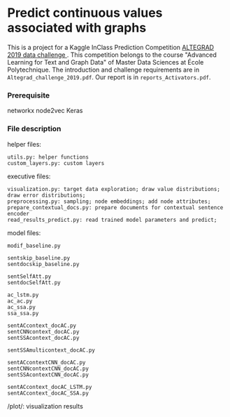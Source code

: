 # Predict continuous values associated with graphs

This is a project for a Kaggle InClass Prediction Competition [ALTEGRAD 2019 data challenge
](https://www.kaggle.com/c/altegrad-19). This competition belongs to the course "Advanced Learning for Text and Graph Data" of Master Data Sciences at École Polytechnique. The introduction and challenge requirements are in `Altegrad_challenge_2019.pdf`. Our report is in `reports_Activators.pdf`.

### Prerequisite

networkx
node2vec
Keras

### File description

helper files:

    utils.py: helper functions
    custom_layers.py: custom layers

executive files:
	
    visualization.py: target data exploration; draw value distributions; draw error distributions;
    preprocessing.py: sampling; node embeddings; add node attributes;
    prepare_contextual_docs.py: prepare documents for contextual sentence encoder
    read_results_predict.py: read trained model parameters and predict;

model files:

    modif_baseline.py

    sentskip_baseline.py
    sentdocskip_baseline.py

    sentSelfAtt.py
    sentdocSelfAtt.py

    ac_lstm.py
    ac_ac.py
    ac_ssa.py
    ssa_ssa.py

    sentACcontext_docAC.py
    sentCNNcontext_docAC.py
    sentSSAcontext_docAC.py

    sentSSAmulticontext_docAC.py

    sentACcontextCNN_docAC.py
    sentCNNcontextCNN_docAC.py
    sentSSAcontextCNN_docAC.py

    sentACcontext_docAC_LSTM.py
    sentACcontext_docAC_SSA.py

/plot/: visualization results
